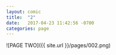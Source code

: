 ```yaml
---
layout: comic
title:  "2"
date:   2017-04-23 11:42:56 -0700
categories: page
---
```

![PAGE TWO]({{ site.url }}/pages/002.png)
